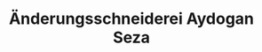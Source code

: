 ---
title: "Änderungsschneiderei Aydogan Seza"
url: /wien/aenderungsschneiderei-aydogan-seza/
shop: Schneiderei
---
